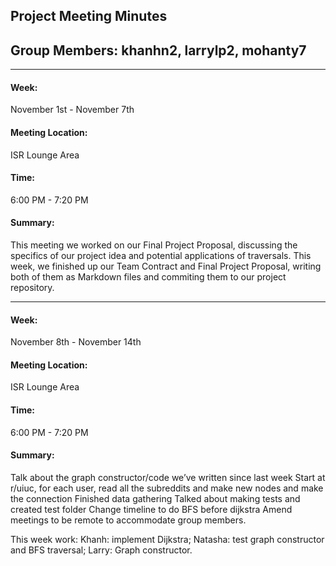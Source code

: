 ## Project Meeting Minutes
## Group Members: khanhn2, larrylp2, mohanty7
---

#### <strong>Week:</strong>
November 1st - November 7th
#### <strong>Meeting Location:</strong>
ISR Lounge Area
#### <strong>Time:</strong>
6:00 PM - 7:20 PM
#### <strong>Summary:</strong>
This meeting we worked on our Final Project Proposal, discussing the specifics of our project idea and potential applications of traversals. This week, we finished up our Team Contract and Final Project Proposal, writing both of them as Markdown files and commiting them to our project repository.

---
#### <strong>Week:</strong>
November 8th - November 14th
#### <strong>Meeting Location:</strong>
ISR Lounge Area
#### <strong>Time:</strong>
6:00 PM - 7:20 PM
#### <strong>Summary:</strong>
Talk about the graph constructor/code we’ve written since last week
Start at r/uiuc, for each user, read all the subreddits and make new nodes and make the connection
Finished data gathering
Talked about making tests and created test folder
Change timeline to do BFS before dijkstra
Amend meetings to be remote to accommodate group members.

This week work: Khanh: implement Dijkstra; Natasha: test graph constructor and BFS traversal; Larry: Graph constructor.
